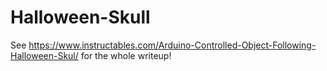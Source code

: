 # Halloween-Skull

See https://www.instructables.com/Arduino-Controlled-Object-Following-Halloween-Skul/ for the whole writeup!
